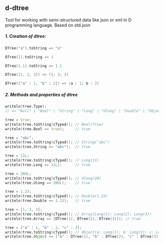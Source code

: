 ## d-dtree
Tool for working with semi-structured data like json or xml in D programming language. Based on std.json

##### 1. Creation of dtree:

```D
DTree("a").toString => "a"

DTree(1).toString => 1

DTree(1.1).toString => 1.1

DTree([1, 2, 3]) => (1; 2; 3)

DTree(["a" : 1, "b" : 2]) => (a : 1; b : 2)
```

##### 2. Methods and properties of dtree

```D
writeln(tree.Type);
// => "Null" | "Bool" | "String" | "Long" | "Ulong" | "Double" | "Object" | "Array"

tree = true; 
writeln(tree.toString(cTyped)); // Bool(True)
writeln(tree.Bool == true);     // true

tree = "abc"; 
writeln(tree.toString(cTyped)); // String("abc")
writeln(tree.String == "abc");  // true

tree = 11L; 
writeln(tree.toString(cTyped)); // Long(11)
writeln(tree.Long == 11L);      // true

tree = 20UL; 
writeln(tree.toString(cTyped)); // Ulong(20)
writeln(tree.Ulong == 20UL);    // true

tree = 1.23; 
writeln(tree.toString(cTyped)); // Double(1.23)
writeln(tree.Double == 1.23);   // true

tree = [1, 2, 3]; 
writeln(tree.toString(cTyped)); // Array(Long(1); Long(2); Long(3))
writeln(tree.Array == [DTree(1), DTree(2), DTree(3)]); // true

tree = ["a" : 1, "b" : 2, "c" : 3]; 
writeln(tree.toString(cTyped)); // Object(a: Long(1); b: Long(2); c: Long(3) )
writeln(tree.Object == ["a" : DTree(1), "b" : DTree(2), "c" : DTree(3)]); // true
```
